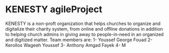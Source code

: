 # KENESTY agileProject
KENESTY is a non-proft organization that helps churches to organize and digitalize their charity system, from online and offline donations in addition to helping church admins in giving away to people-in-need in an organized and digitized matter.
Team members are:
1- Youssef George Fouad
2- Kerollos Wageeh Youssef
3- Anthony Amgad Fayek
4- M
